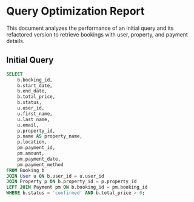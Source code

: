 # Query Optimization Report

This document analyzes the performance of an initial query and its refactored version to retrieve bookings with user, property, and payment details.

## Initial Query
```sql
SELECT 
    b.booking_id,
    b.start_date,
    b.end_date,
    b.total_price,
    b.status,
    u.user_id,
    u.first_name,
    u.last_name,
    u.email,
    p.property_id,
    p.name AS property_name,
    p.location,
    pm.payment_id,
    pm.amount,
    pm.payment_date,
    pm.payment_method
FROM Booking b
JOIN User u ON b.user_id = u.user_id
JOIN Property p ON b.property_id = p.property_id
LEFT JOIN Payment pm ON b.booking_id = pm.booking_id
WHERE b.status = 'confirmed' AND b.total_price > 0;